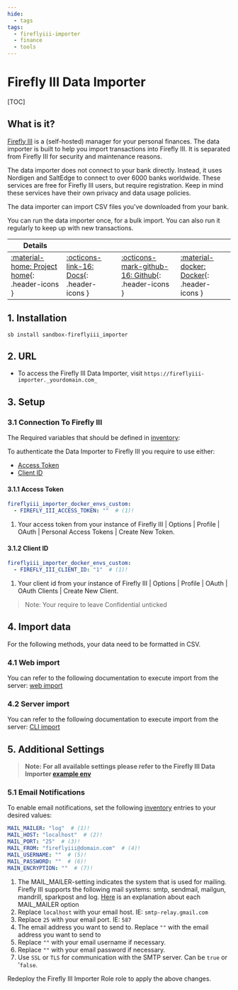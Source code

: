 ```yaml
---
hide:
  - tags
tags:
  - fireflyiii-importer
  - finance
  - tools
---
```


# Firefly III Data Importer

[TOC]

## What is it?

[Firefly III](https://www.firefly-iii.org) is a (self-hosted) manager for your personal finances. The data importer is built to help you import transactions into Firefly III. It is separated from Firefly III for security and maintenance reasons.

The data importer does not connect to your bank directly. Instead, it uses Nordigen and SaltEdge to connect to over 6000 banks worldwide. These services are free for Firefly III users, but require registration. Keep in mind these services have their own privacy and data usage policies.

The data importer can import CSV files you've downloaded from your bank.

You can run the data importer once, for a bulk import. You can also run it regularly to keep up with new transactions.

| Details     |             |             |             |
|-------------|-------------|-------------|-------------|
| [:material-home: Project home](https://docs.firefly-iii.org/explanation/data-importer/about/introduction/){: .header-icons } | [:octicons-link-16: Docs](https://docs.firefly-iii.org/explanation/data-importer/about/introduction/){: .header-icons } | [:octicons-mark-github-16: Github](https://github.com/firefly-iii/data-importer){: .header-icons } | [:material-docker: Docker](hhttps://docs.firefly-iii.org/how-to/data-importer/installation/docker/){: .header-icons }|

## 1. Installation

``` shell
sb install sandbox-fireflyiii_importer
```

## 2. URL

- To access the Firefly III Data Importer, visit `https://fireflyiii-importer._yourdomain.com_`

## 3. Setup

### 3.1 Connection To Firefly III
The Required variables that should be defined in [inventory](../../saltbox/inventory/index.md):

To authenticate the Data Importer to Firefly III you require to use either:

- [Access Token](#311-access-token)
- [Client ID](#312-client-id) 

#### 3.1.1 Access Token

``` yaml title="Firefly III Data Importer Access Token Settings"
fireflyiii_importer_docker_envs_custom:
  - FIREFLY_III_ACCESS_TOKEN: ""  # (1)!
```

1. Your access token from your instance of Firefly III | Options | Profile | OAuth | Personal Access Tokens | Create New Token.

#### 3.1.2 Client ID

``` yaml title="Firefly III Data Importer Client ID Settings"
fireflyiii_importer_docker_envs_custom:
  - FIREFLY_III_CLIENT_ID: "1"  # (1)!
```

1. Your client id from your instance of Firefly III | Options | Profile | OAuth | OAuth Clients | Create New Client.
> Note: Your require to leave Confidential unticked

## 4. Import data

For the following methods, your data need to be formatted in CSV.

### 4.1 Web import

You can refer to the following documentation to execute import from the server: [web import](https://docs.firefly-iii.org/how-to/data-importer/import/csv/)

### 4.2 Server import

You can refer to the following documentation to execute import from the server: [CLI import](https://docs.firefly-iii.org/how-to/data-importer/advanced/cli/)

## 5. Additional Settings

> **Note: For all available settings please refer to the Firefly III Data Importer [example env](https://raw.githubusercontent.com/firefly-iii/docker/main/docker-compose-importer.yml)**

### 5.1 Email Notifications
To enable email notifications, set the following [inventory](../../saltbox/inventory/index.md) entries to your desired values:

``` yaml title="Firefly III Data Importer Email Settings"
MAIL_MAILER: "log"  # (1)!
MAIL_HOST: "localhost"  # (2)!
MAIL_PORT: "25"  # (3)!
MAIL_FROM: "fireflyiii@domain.com"  # (4)!
MAIL_USERNAME: ""  # (5)!
MAIL_PASSWORD: ""  # (6)!
MAIN_ENCRYPTION: ""  # (7)!
```

1. The MAIL_MAILER-setting indicates the system that is used for mailing. Firefly III supports the following mail systems: smtp, sendmail, mailgun, mandrill, sparkpost and log. [Here](https://docs.firefly-iii.org/how-to/firefly-iii/advanced/notifications/#email) is an explanation about each MAIL_MAILER option
2. Replace `localhost` with your email host. IE: `smtp-relay.gmail.com`
4. Replace `25` with your email port. IE: `587`
3. The email address you want to send to. Replace `""` with the email address you want to send to
5. Replace `""` with your email username if necessary.
6. Replace `""` with your email password if necessary.
7. Use `SSL` or `TLS` for communication with the SMTP server. Can be `true` or '`false`.

Redeploy the Firefly III Importer Role role to apply the above changes.

